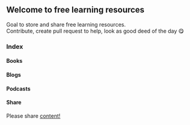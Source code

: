 ## Welcome to free learning resources

Goal to store and share free learning resources.\
Contribute, create pull request to help, look as good deed of the day :yum:

### Index

#### Books
#### Blogs
#### Podcasts

#### Share 
Please share [content!](https://doubleclickonline.github.io/Learning-Resources/)

